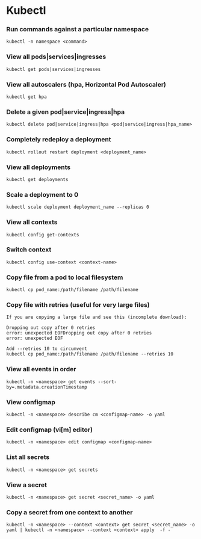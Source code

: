 # Kubectl

### Run commands against a particular namespace
```shell
kubectl -n namespace <command>
```

### View all pods|services|ingresses
```shell
kubectl get pods|services|ingresses
```

### View all autoscalers (hpa, Horizontal Pod Autoscaler)
```shell
kubectl get hpa
```

### Delete a given pod|service|ingress|hpa
```shell
kubectl delete pod|service|ingress|hpa <pod|service|ingress|hpa_name>
```

### Completely redeploy a deployment
```shell
kubectl rollout restart deployment <deployment_name>
```

### View all deployments
```shell
kubectl get deployments
```

### Scale a deployment to 0
```shell
kubectl scale deployment deployment_name --replicas 0
```

### View all contexts
```shell
kubectl config get-contexts
```

### Switch context
```shell
kubectl config use-context <context-name>
```

### Copy file from a pod to local filesystem
```shell
kubectl cp pod_name:/path/filename /path/filename
```

### Copy file with retries (useful for very large files)
```
If you are copying a large file and see this (incomplete download):

Dropping out copy after 0 retries
error: unexpected EOFDropping out copy after 0 retries
error: unexpected EOF

Add --retries 10 to circumvent
kubectl cp pod_name:/path/filename /path/filename --retries 10
```

### View all events in order
```shell
kubectl -n <namespace> get events --sort-by=.metadata.creationTimestamp
```

### View configmap
```shell
kubectl -n <namespace> describe cm <configmap-name> -o yaml
```

### Edit configmap (vi[m] editor)
```shell
kubectl -n <namespace> edit configmap <configmap-name>
```

### List all secrets
```shell
kubectl -n <namespace> get secrets
```

### View a secret
```shell
kubectl -n <namespace> get secret <secret_name> -o yaml
```

### Copy a secret from one context to another
```shell
kubectl -n <namespace> --context <context> get secret <secret_name> -o yaml | kubectl -n <namespace> --context <context> apply  -f -
```
